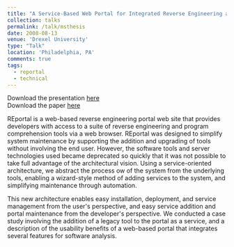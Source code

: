 ```yaml
---
title: "A Service-Based Web Portal for Integrated Reverse Engineering and Program Comprehension"
collection: talks
permalink: /talk/msthesis
date: 2008-08-13
venue: 'Drexel University'
type: "Talk"
location: 'Philadelphia, PA'
comments: true
tags:
  - reportal
  - technical
---
```

Download the presentation [here](/files/mongan-thesis-presentation.pdf)  
Download the paper [here](/files/mongan-thesis.pdf)

REportal is a web-based reverse engineering portal web site that provides developers with access to a suite of reverse engineering and program comprehension tools via a web browser. REportal was designed to simplify system maintenance by supporting the addition and upgrading of tools without involving the end user. However, the software tools and server technologies used became deprecated so quickly that it was not possible to take full advantage of the architectural vision.  Using a service-oriented architecture, we abstract the process ow of the system from the underlying tools, enabling a wizard-style method of adding services to the system, and simplifying maintenance through automation.

This new architecture enables easy installation, deployment, and service management from the
user's perspective, and easy service addition and portal maintenance from the developer's perspective. We conducted a case study involving the addition of a legacy tool to the portal as a service, and a description of the usability benefits of a web-based portal that integrates several features for software analysis.